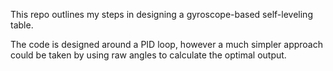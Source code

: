 This repo outlines my steps in designing a gyroscope-based self-leveling table. 

The code is designed around a PID loop, however a much simpler approach could be taken by using raw angles to calculate the optimal output.